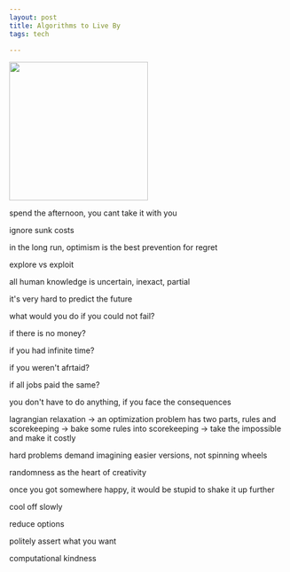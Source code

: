 ```yaml
---
layout: post
title: Algorithms to Live By
tags: tech 

---
```


<img height="250"  src="https://i.gr-assets.com/images/S/compressed.photo.goodreads.com/books/1454296875l/25666050.jpg" />


spend the afternoon, you cant take it with you 

ignore sunk costs 

in the long run, optimism is the best prevention for regret

explore vs exploit 

all human knowledge is uncertain, inexact, partial 

it's very hard to predict the future

what would you do if you could not fail?

if there is no money?

if you had infinite time? 

if you weren't afrtaid?

if all jobs paid the same?

you don't have to do anything, if you face the consequences

lagrangian relaxation -> an optimization problem has two parts, rules and scorekeeping -> bake some rules into scorekeeping -> take the impossible and make it costly 

hard problems demand imagining easier versions, not spinning wheels 

randomness as the heart of creativity 

once you got somewhere happy, it would be stupid to shake it up further 

cool off slowly 

reduce options

politely assert what you want 

computational kindness
